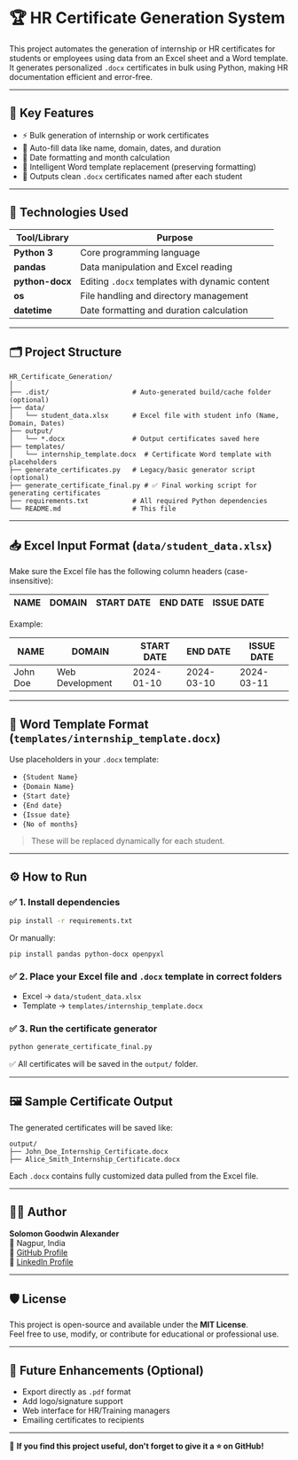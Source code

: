 # 🏆 HR Certificate Generation System

This project automates the generation of internship or HR certificates for students or employees using data from an Excel sheet and a Word template. It generates personalized `.docx` certificates in bulk using Python, making HR documentation efficient and error-free.

---

## 📌 Key Features

- ⚡ Bulk generation of internship or work certificates
- 📄 Auto-fill data like name, domain, dates, and duration
- 📅 Date formatting and month calculation
- 🧠 Intelligent Word template replacement (preserving formatting)
- 💾 Outputs clean `.docx` certificates named after each student

---

## 🧠 Technologies Used

| Tool/Library       | Purpose                                         |
|--------------------|-------------------------------------------------|
| **Python 3**       | Core programming language                       |
| **pandas**         | Data manipulation and Excel reading             |
| **python-docx**    | Editing `.docx` templates with dynamic content  |
| **os**             | File handling and directory management          |
| **datetime**       | Date formatting and duration calculation        |

---

## 🗂️ Project Structure

```
HR_Certificate_Generation/
│
├── .dist/                     # Auto-generated build/cache folder (optional)
├── data/
│   └── student_data.xlsx      # Excel file with student info (Name, Domain, Dates)
├── output/
│   └── *.docx                 # Output certificates saved here
├── templates/
│   └── internship_template.docx  # Certificate Word template with placeholders
├── generate_certificates.py   # Legacy/basic generator script (optional)
├── generate_certificate_final.py # ✅ Final working script for generating certificates
├── requirements.txt           # All required Python dependencies
└── README.md                  # This file
```

---

## 📥 Excel Input Format (`data/student_data.xlsx`)

Make sure the Excel file has the following column headers (case-insensitive):

| NAME | DOMAIN | START DATE | END DATE | ISSUE DATE |
|------|--------|-------------|----------|-------------|

Example:

| NAME          | DOMAIN         | START DATE | END DATE   | ISSUE DATE |
|---------------|----------------|------------|------------|-------------|
| John Doe      | Web Development| 2024-01-10 | 2024-03-10 | 2024-03-11  |

---

## 📄 Word Template Format (`templates/internship_template.docx`)

Use placeholders in your `.docx` template:

- `{Student Name}`
- `{Domain Name}`
- `{Start date}`
- `{End date}`
- `{Issue date}`
- `{No of months}`

> These will be replaced dynamically for each student.

---

## ⚙️ How to Run

### ✅ 1. Install dependencies

```bash
pip install -r requirements.txt
```

Or manually:

```bash
pip install pandas python-docx openpyxl
```

### ✅ 2. Place your Excel file and `.docx` template in correct folders

- Excel → `data/student_data.xlsx`
- Template → `templates/internship_template.docx`

### ✅ 3. Run the certificate generator

```bash
python generate_certificate_final.py
```

✅ All certificates will be saved in the `output/` folder.

---

## 🖼️ Sample Certificate Output

The generated certificates will be saved like:

```
output/
├── John_Doe_Internship_Certificate.docx
├── Alice_Smith_Internship_Certificate.docx
```

Each `.docx` contains fully customized data pulled from the Excel file.

---

## 🧑‍💻 Author

**Solomon Goodwin Alexander**  
📍 Nagpur, India  
🔗 [GitHub Profile](https://github.com/Solomon-Alexander1)  
🔗 [LinkedIn Profile](https://www.linkedin.com/in/solomon-alexander-184733170/)

---

## 🛡️ License

This project is open-source and available under the **MIT License**.  
Feel free to use, modify, or contribute for educational or professional use.

---

## 🚀 Future Enhancements (Optional)

- Export directly as `.pdf` format  
- Add logo/signature support  
- Web interface for HR/Training managers  
- Emailing certificates to recipients  

---

📢 **If you find this project useful, don't forget to give it a ⭐ on GitHub!**
